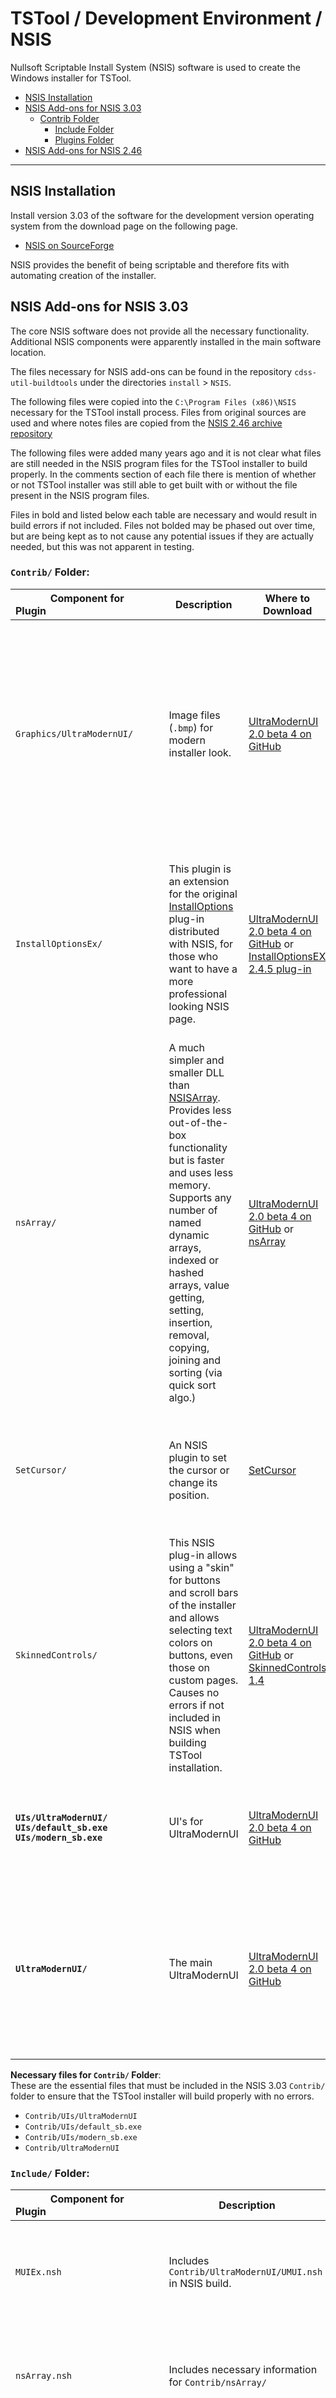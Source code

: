 # TSTool / Development Environment / NSIS ##

Nullsoft Scriptable Install System (NSIS) software is used to create the Windows
installer for TSTool.

* [NSIS Installation](#nsis-installation)
* [NSIS Add-ons for NSIS 3.03](#nsis-add-ons-for-nsis-303)
    * [Contrib Folder](#contrib-folder)
	  * [Include Folder](#include-folder)
	  * [Plugins Folder](#plugins-folder)
* [NSIS Add-ons for NSIS 2.46](#nsis-add-ons-for-nsis-246)

----

## NSIS Installation ##

Install version 3.03 of the software for the development version operating system
from the download page on the following page.

* [NSIS on SourceForge](https://sourceforge.net/projects/nsis/)

NSIS provides the benefit of being scriptable and therefore fits with automating
creation of the installer.

## NSIS Add-ons for NSIS 3.03 ##

The core NSIS software does not provide all the necessary functionality.
Additional NSIS components were apparently installed in the main software location.

The files necessary for NSIS add-ons can be found in the repository `cdss-util-buildtools`
under the directories `install` > `NSIS`.

The following files were copied into the `C:\Program Files (x86)\NSIS`
necessary for the TSTool install process. Files from original sources are used and where notes files are copied from the [NSIS 2.46 archive repository](https://github.com/OpenWaterFoundation/cdss-archive-nsis-2.46)

The following files were added many years ago and it is not clear what files are
still needed in the NSIS program files for the TSTool installer to build properly.
In the comments section of each file there is mention of whether or not TSTool
installer was still able to get built with or without the file present in the NSIS
program files.

Files in bold and listed below each table are necessary and would
result in build errors if not included. Files not bolded may be phased out over
time, but are being kept as to not cause any potential issues if they are actually
needed, but this was not apparent in testing.

### `Contrib/` Folder: ###
| **Component for Plugin&nbsp;&nbsp;&nbsp;&nbsp;&nbsp;&nbsp;&nbsp;&nbsp;&nbsp;&nbsp;&nbsp;&nbsp;&nbsp;&nbsp;&nbsp;&nbsp;&nbsp;&nbsp;&nbsp;&nbsp;&nbsp;&nbsp;&nbsp;&nbsp;&nbsp;&nbsp;&nbsp;&nbsp;&nbsp;&nbsp;&nbsp;&nbsp;&nbsp;&nbsp;&nbsp;&nbsp;&nbsp;&nbsp;&nbsp;&nbsp;&nbsp;&nbsp;** | Description | Where to Download | Comments |
| --- | --- | --- | --- |   
| `Graphics/UltraModernUI/` | Image files (`.bmp`) for modern installer look. | [UltraModernUI 2.0 beta 4 on GitHub](https://github.com/SuperPat45/UltraModernUI/releases) | Part of the UltraModernUI 2.0 beta 4 plug-in. Causes no errors if not included in NSIS when building TSTool installer. The current installer doesn't utilize any of these Graphics, but without the folder you cannot use them in the future with NSIS.|  
| `InstallOptionsEx/`| This plugin is an extension for the original [InstallOptions](http://nsis.sourceforge.net/Docs/InstallOptions/Readme.html) plug-in distributed with NSIS, for those who want to have a more professional looking NSIS page. | [UltraModernUI 2.0 beta 4 on GitHub](https://github.com/SuperPat45/UltraModernUI/releases) or [InstallOptionsEX 2.4.5 plug-in](http://nsis.sourceforge.net/InstallOptionsEx_plug-in) | Part of the InstallOptionsEx plug-in, but included in UltraModernUI plugin as well. Causes no errors if not included in NSIS when building TSTool installation. May offer beneficial features for the future, however. |
| `nsArray/` | A much simpler and smaller DLL than [NSISArray](http://nsis.sourceforge.net/Arrays_in_NSIS#NSISArray_plug-in_.28deprecated.29). Provides less out-of-the-box functionality but is faster and uses less memory. Supports any number of named dynamic arrays, indexed or hashed arrays, value getting, setting, insertion, removal, copying, joining and sorting (via quick sort algo.) | [UltraModernUI 2.0 beta 4 on GitHub](https://github.com/SuperPat45/UltraModernUI/releases) or [nsArray](http://nsis.sourceforge.net/Arrays_in_NSIS#nsArray_plug-in) | Part of the nsArray plug-in, but included in UltraModernUI. Before NSIS was using NSISArray which is deprecated and has been replaced with nsArray. Causes no errors if not included in NSIS when building TSTool installation. |
| `SetCursor/` | An NSIS plugin to set the cursor or change its position. | [SetCursor](http://nsis.sourceforge.net/SetCursor_plug-in) | SetCursor is it's own plug-in, separate from UltraModernUI. Causes no errors if not included in NSIS when building TSTool installation. |
| `SkinnedControls/` | This NSIS plug-in allows using a "skin" for buttons and scroll bars of the installer and allows selecting text colors on buttons, even those on custom pages. Causes no errors if not included in NSIS when building TSTool installation. | [UltraModernUI 2.0 beta 4 on GitHub](https://github.com/SuperPat45/UltraModernUI/releases) or  [SkinnedControls 1.4](http://nsis.sourceforge.net/SkinnedControls_plug-in) | Part of the SkinnedControls plug-in, but included in UltraModernUI. |
| **`UIs/UltraModernUI/`** </br> **`UIs/default_sb.exe`** </br> **`UIs/modern_sb.exe`** | UI's for UltraModernUI | [UltraModernUI 2.0 beta 4 on GitHub](https://github.com/SuperPat45/UltraModernUI/releases) | Part of the UltraModernUI plug-in. If not included in NSIS there will be errors with building the TSTool Installer. |
| **`UltraModernUI/`** | The main UltraModernUI | [UltraModernUI 2.0 beta 4 on GitHub](https://github.com/SuperPat45/UltraModernUI/releases) | This is the main component for UltraModernUI and is absolutely necessary for using the UltraModernUI plug-in. If not included in NSIS there will be errors with building the TSTool installer. |

**Necessary files for `Contrib/` Folder**:  
These are the essential files that must be included in the NSIS 3.03 `Contrib/` folder
to ensure that the TSTool installer will build properly with no errors.

* `Contrib/UIs/UltraModernUI`  
* `Contrib/UIs/default_sb.exe`  
* `Contrib/UIs/modern_sb.exe`  
* `Contrib/UltraModernUI`  

### `Include/` Folder: ###

| **Component for Plugin&nbsp;&nbsp;&nbsp;&nbsp;&nbsp;&nbsp;&nbsp;&nbsp;&nbsp;&nbsp;&nbsp;&nbsp;&nbsp;&nbsp;&nbsp;&nbsp;&nbsp;&nbsp;&nbsp;&nbsp;&nbsp;&nbsp;&nbsp;&nbsp;&nbsp;&nbsp;&nbsp;&nbsp;&nbsp;&nbsp;&nbsp;&nbsp;&nbsp;&nbsp;&nbsp;&nbsp;&nbsp;&nbsp;&nbsp;&nbsp;&nbsp;&nbsp;** | Description | Where to Download | Comments |
| --- | --- | --- | --- |
| `MUIEx.nsh` | Includes `Contrib/UltraModernUI/UMUI.nsh` in NSIS build. | [UltraModernUI 2.0 beta 4 on GitHub](https://github.com/SuperPat45/UltraModernUI/releases) | Causes no errors if not included in NSIS when building TSTool installation. |
| `nsArray.nsh` | Includes necessary information for `Contrib/nsArray/` | [UltraModernUI 2.0 beta 4 on GitHub](https://github.com/SuperPat45/UltraModernUI/releases) or [nsArray](http://nsis.sourceforge.net/Arrays_in_NSIS#nsArray_plug-in) | Causes no errors if not included in NSIS when building TSTool installer. |
| **`Registry.nsh`** | Includes necessary information for `Plugins/Registry.dll` | [Registry 4.1](http://nsis.sourceforge.net/Registry_plug-in) | If not included in NSIS there will be errors with building the TSTool installer. |
| **`TextReplace.nsh`** | Includes necessary information for `Contrib/TextReplace.dll` | [TextReplace 1.5](http://nsis.sourceforge.net/TextReplace_plugin) | If not included in NSIS there will be errors with building the TSTool installer. |
| **`UMUI.nsh`** | Appears to also include `Contrib/UltraModernUI/UMUI.nsh`. Not sure the difference between this file and `MUIEx.nsh` |  [UltraModernUI 2.0 beta 4 on GitHub](https://github.com/SuperPat45/UltraModernUI/releases) | If not included in NSIS there will be errors with building the TSTool installer. |

**Necessary files for `Include/` Folder**:  
These are the essential files that must be included in the NISI program `Include/`
folder to ensure that TSTool installer will build properly with no errors.

* `Include/Registry.nsh`
* `Include/TextReplace.nsh`
* `Include/UMUI.nsh`

### `Plugins/` Folder: ###
NSIS 2.46 strictly used `x86-ansi` for `.dll` files. NSIS 3.03 has updated to
include both `x86-ansi` and `x86-unicode` for `.dll` files. If adding a plug-in
that only includes one `.dll` file, it is safe to assume this will be `x86-ansi`.

| **Component for Plugin&nbsp;&nbsp;&nbsp;&nbsp;&nbsp;&nbsp;&nbsp;&nbsp;&nbsp;&nbsp;&nbsp;&nbsp;&nbsp;&nbsp;&nbsp;&nbsp;&nbsp;&nbsp;&nbsp;&nbsp;&nbsp;&nbsp;&nbsp;&nbsp;&nbsp;&nbsp;&nbsp;&nbsp;&nbsp;&nbsp;&nbsp;&nbsp;&nbsp;&nbsp;&nbsp;&nbsp;&nbsp;&nbsp;&nbsp;&nbsp;&nbsp;&nbsp;** | Description | Where to Download | Comments |
| --- | --- | --- | --- |
| `InstallOptionsEx.dll` |  Dynamic link library for InstallOptionsEx plug-in. This plugin is an extension for the original [InstallOptions](http://nsis.sourceforge.net/Docs/InstallOptions/Readme.html) plug-in distributed with NSIS, for those who want to have a more professional looking NSIS page. | [UltraModernUI 2.0 beta 4 on GitHub](https://github.com/SuperPat45/UltraModernUI/releases) or [InstallOptionsEX 2.4.5 plug-in](http://nsis.sourceforge.net/InstallOptionsEx_plug-in) | Causes no errors if not included in NSIS when building TSTool. |
| `nsArray.dll` | Dynamic link library for nsArray plug-in. Before NSIS was using NSISArray which is deprecated and has been replaced with nsArray. Causes no errors if not included in NSIS when building TSTool installation. | [UltraModernUI 2.0 beta 4 on GitHub](https://github.com/SuperPat45/UltraModernUI/releases) or [nsArray](http://nsis.sourceforge.net/Arrays_in_NSIS#nsArray_plug-in) | Causes no errors if not included in NSIS when building TSTool installer. |
| `Registry.dll` | Dynamic link library for Registry plug-in. This is NSIS plug-in for registry. Archive also contains PPC-Registry plugin for Pocket PC. | [Registry 4.1](http://nsis.sourceforge.net/Registry_plug-in) | Causes no errors if not included in NSIS when building TSTool installer. |
| **`SetCursor.dll`** | Dynamic link library for SetCursor plug-in. An NSIS plugin to set the cursor or change its position. | [SetCursor](http://nsis.sourceforge.net/SetCursor_plug-in) | If not included in NSIS there will be errors with building the TSTool installer. |
| **`SkinnedControls.dll`** | Dynamic link library for SkinnedControl plug-in. This NSIS plug-in allows using a "skin" for buttons and scroll bars of the installer and allows selecting text colors on buttons, even those on custom pages. Causes no errors if not included in NSIS when building TSTool installation. | [UltraModernUI 2.0 beta 4 on GitHub](https://github.com/SuperPat45/UltraModernUI/releases) or  [SkinnedControls 1.4](http://nsis.sourceforge.net/SkinnedControls_plug-in) | If not included in NSIS there will be errors when building the TSTool installer. |
| **`TextReplace.dll`** | Dynamic link library for TextReplace plug-in. | [TextReplace 1.5](http://nsis.sourceforge.net/TextReplace_plugin) | If not included in NSIS there will be errors when building the TSTool installer. |

**Necessary file for `Plugins/` Folder**:

 * `Plugins/SetCursor.dll`
 * `Plugins/SkinnedControls.dll`
 * `Plugins/TextReplace.dll`

## NSIS Add-ons for NSIS 2.46 ##

*This section is retained as a historical reference for use withy TSTool 12.05.00 and earlier.*

The core NSIS software does not provide all the necessary functionality.
Additional NSIS components were apparently installed on the main software,
but it is unclear where to retrieve such files that are compatible with NSIS 2.46.
Therefore, the following repository has been created with NSIS 2.46 files from an older computer used to create TSTool installers:

* [cdss-archive-nsis-2.46](https://github.com/OpenWaterFoundation/cdss-archive-nsis-2.46)

The following files in particular were copied into the `C:\Program Files (x86)\NSIS` to get the TSTool install process working
(clone the above repository and then copy files as needed):

* Contrib/
	+ `Graphics/`
		- `UltraModernUI/`
	+ `InstallOptiohnsEx/`
	+ `NSISArray/`
	+ `SetCursor/`
	+ `SkinnedControls/`
	+ `UltraModernUI/`
	+ `UIs/`
		- `UltraModernUI/`
		- `default_sb.exe`
		- `modern_sb.exe`
* Include/
	+ `MUIEx.nsh`
	+ `NSISArray.nsh`
	+ `Registry.nsh`
	+ `TextReplace.nsh`
	+ `UMUI.nsh`
* Plugins/
	+ `InstallOptionsEx.dll`
	+ `InstallOptionsEx_legacy.dll`
	+ `InstallOptionsEx_newAPI.dll`
	+ `NSISArray.dll`
	+ `NSISArray_legacy.dll`
	+ `NSISArray_newAPI.dll`
	+ `Registry.dll`
	+ `SetCursor.dll`
	+ `SkinnedControls.dll`
	+ `TextReplace.dll`
